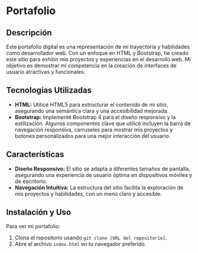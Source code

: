 # Portafolio
## Descripción

Este portafolio digital es una representación de mi trayectoria y habilidades como desarrollador web. Con un enfoque en HTML y Bootstrap, he creado este sitio para exhibir mis proyectos y experiencias en el desarrollo web. Mi objetivo es demostrar mi competencia en la creación de interfaces de usuario atractivas y funcionales.

## Tecnologías Utilizadas

- **HTML:** Utilicé HTML5 para estructurar el contenido de mi sitio, asegurando una semántica clara y una accesibilidad mejorada.
- **Bootstrap:** Implementé Bootstrap 4 para el diseño responsivo y la estilización. Algunos componentes clave que utilicé incluyen la barra de navegación responsiva, carruseles para mostrar mis proyectos y botones personalizados para una mejor interacción del usuario.

## Características

- **Diseño Responsivo:** El sitio se adapta a diferentes tamaños de pantalla, asegurando una experiencia de usuario óptima en dispositivos móviles y de escritorio.
- **Navegación Intuitiva:** La estructura del sitio facilita la exploración de mis proyectos y habilidades, con un menú claro y accesible.

## Instalación y Uso

Para ver mi portafolio:
1. Clona el repositorio usando `git clone [URL del repositorio]`.
2. Abre el archivo `index.html` en tu navegador preferido.

